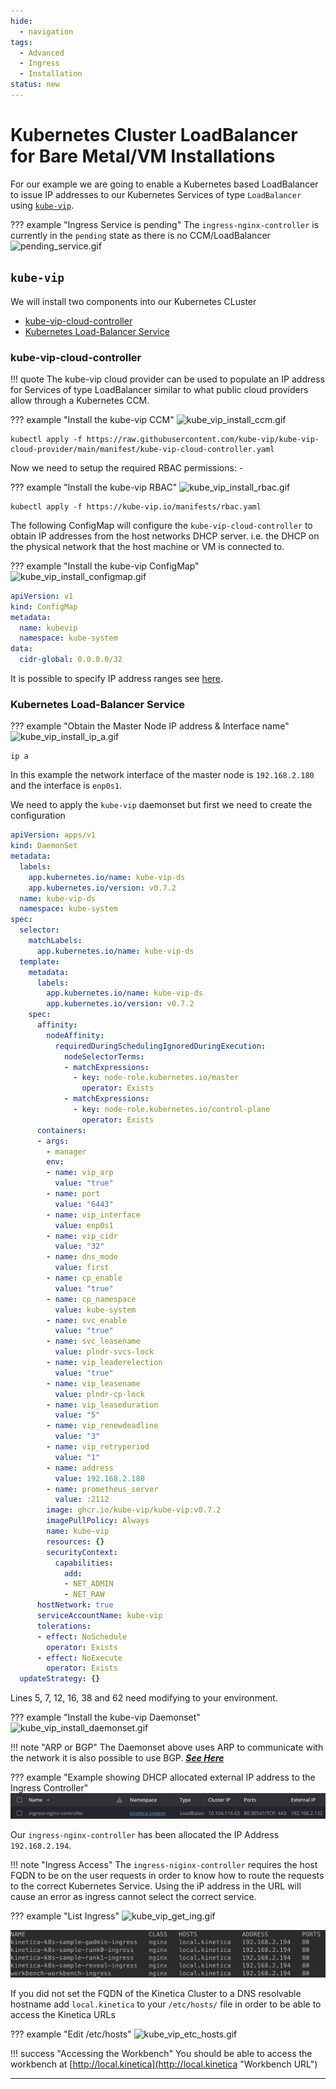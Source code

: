 ```yaml
---
hide:
  - navigation
tags:
  - Advanced
  - Ingress
  - Installation
status: new
---
```

# Kubernetes Cluster LoadBalancer for Bare Metal/VM Installations

For our example we are going to enable a Kubernetes based LoadBalancer to issue
IP addresses to our Kubernetes Services of type `LoadBalancer` using
[`kube-vip`](https://kube-vip.io/).

??? example "Ingress Service is pending"
    The `ingress-nginx-controller` is currently in the `pending` state as there is no CCM/LoadBalancer
    ![pending_service.gif](..%2Fimages%2Fkube_vip%2Fpending_service.gif)

## `kube-vip`

We will install two components into our Kubernetes CLuster

* [kube-vip-cloud-controller](https://kube-vip.io/docs/usage/cloud-provider/)
* [Kubernetes Load-Balancer Service](https://kube-vip.io/docs/usage/kubernetes-services/)

### kube-vip-cloud-controller

!!! quote
    The kube-vip cloud provider can be used to populate 
    an IP address for Services of type LoadBalancer similar to what 
    public cloud providers allow through a Kubernetes CCM.

??? example "Install the kube-vip CCM"
    ![kube_vip_install_ccm.gif](..%2Fimages%2Fkube_vip%2Fkube_vip_install_ccm.gif)

```shell title="Install the kube-vip CCM"
kubectl apply -f https://raw.githubusercontent.com/kube-vip/kube-vip-cloud-provider/main/manifest/kube-vip-cloud-controller.yaml
```

Now we need to setup the required RBAC permissions: -

??? example "Install the kube-vip RBAC"
    ![kube_vip_install_rbac.gif](..%2Fimages%2Fkube_vip%2Fkube_vip_install_rbac.gif)

```shell title="Install kube-vip RBAC"
kubectl apply -f https://kube-vip.io/manifests/rbac.yaml
```

The following ConfigMap will configure the `kube-vip-cloud-controller` to obtain
IP addresses from the host networks DHCP server. i.e. the DHCP
on the physical network that the host machine or VM is connected to.

??? example "Install the kube-vip ConfigMap"
    ![kube_vip_install_configmap.gif](..%2Fimages%2Fkube_vip%2Fkube_vip_install_configmap.gif)

```yaml title="Install the kube-vip ConfigMap"
apiVersion: v1
kind: ConfigMap
metadata:
  name: kubevip
  namespace: kube-system
data:
  cidr-global: 0.0.0.0/32
```

It is possible to specify IP address ranges see [here](https://kube-vip.io/docs/usage/cloud-provider/).

### Kubernetes Load-Balancer Service

??? example "Obtain the Master Node IP address & Interface name"
    ![kube_vip_install_ip_a.gif](..%2Fimages%2Fkube_vip%2Fkube_vip_install_ip_a.gif)

```shell title="Obtain the Master Node IP address & Interface name"
ip a
```

In this example the network interface of the master node is `192.168.2.180` and the interface is
`enp0s1`.

We need to apply the `kube-vip` daemonset but first we need to create the configuration

```yaml title="Install the kube-vip Daemonset" linenums="1" hl_lines="5 7 12 16 38 62"
apiVersion: apps/v1
kind: DaemonSet
metadata:
  labels:
    app.kubernetes.io/name: kube-vip-ds
    app.kubernetes.io/version: v0.7.2
  name: kube-vip-ds
  namespace: kube-system
spec:
  selector:
    matchLabels:
      app.kubernetes.io/name: kube-vip-ds
  template:
    metadata:
      labels:
        app.kubernetes.io/name: kube-vip-ds
        app.kubernetes.io/version: v0.7.2
    spec:
      affinity:
        nodeAffinity:
          requiredDuringSchedulingIgnoredDuringExecution:
            nodeSelectorTerms:
            - matchExpressions:
              - key: node-role.kubernetes.io/master
                operator: Exists
            - matchExpressions:
              - key: node-role.kubernetes.io/control-plane
                operator: Exists
      containers:
      - args:
        - manager
        env:
        - name: vip_arp
          value: "true"
        - name: port
          value: "6443"
        - name: vip_interface
          value: enp0s1
        - name: vip_cidr
          value: "32"
        - name: dns_mode
          value: first
        - name: cp_enable
          value: "true"
        - name: cp_namespace
          value: kube-system
        - name: svc_enable
          value: "true"
        - name: svc_leasename
          value: plndr-svcs-lock
        - name: vip_leaderelection
          value: "true"
        - name: vip_leasename
          value: plndr-cp-lock
        - name: vip_leaseduration
          value: "5"
        - name: vip_renewdeadline
          value: "3"
        - name: vip_retryperiod
          value: "1"
        - name: address
          value: 192.168.2.180
        - name: prometheus_server
          value: :2112
        image: ghcr.io/kube-vip/kube-vip:v0.7.2
        imagePullPolicy: Always
        name: kube-vip
        resources: {}
        securityContext:
          capabilities:
            add:
            - NET_ADMIN
            - NET_RAW
      hostNetwork: true
      serviceAccountName: kube-vip
      tolerations:
      - effect: NoSchedule
        operator: Exists
      - effect: NoExecute
        operator: Exists
  updateStrategy: {}
```

Lines 5, 7, 12, 16, 38 and 62 need modifying to your environment.

??? example "Install the kube-vip Daemonset"
    ![kube_vip_install_daemonset.gif](..%2Fimages%2Fkube_vip%2Fkube_vip_install_daemonset.gif)

!!! note "ARP or BGP"
    The Daemonset above uses ARP to communicate with the network it is also possible to use BGP.
    [**_See Here_**](https://kube-vip.io/docs/installation/daemonset/#bgp-example-for-daemonset)

??? example "Example showing DHCP allocated external IP address to the Ingress Controller"
    ![ingress_not_pending.png](..%2Fimages%2Fingress_not_pending.png)

Our `ingress-nginx-controller` has been allocated the IP Address `192.168.2.194`.  

!!! note "Ingress Access"
    The `ingress-niginx-controller` requires the host FQDN to be on the user requests in order to know
    how to route the requests to the correct Kubernetes Service. Using the iP address in the URL will cause
    an error as ingress cannot select the correct service.

??? example "List Ingress"
    ![kube_vip_get_ing.gif](..%2Fimages%2Fkube_vip%2Fkube_vip_get_ing.gif)

![get_ing.png](..%2Fimages%2Fkube_vip%2Fget_ing.png)

If you did not set the FQDN of the Kinetica Cluster to a DNS resolvable hostname add `local.kinetica`
to your `/etc/hosts/` file in order to be able to access the Kinetica URLs

??? example "Edit /etc/hosts"
    ![kube_vip_etc_hosts.gif](..%2Fimages%2Fkube_vip%2Fkube_vip_etc_hosts.gif)

!!! success "Accessing the Workbench"
    You should be able to access the workbench at [http://local.kinetica](http://local.kinetica "Workbench URL")


---
